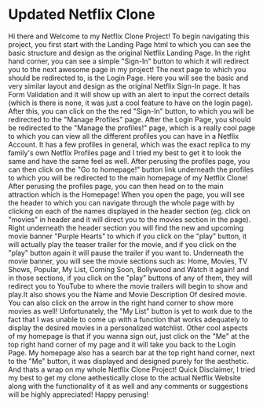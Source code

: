 # Updated Netflix Clone

Hi there and Welcome to my Netflix Clone Project! To begin navigating this project, you first start with the Landing Page html to which you can see the basic structure and design as the original Netflix Landing Page. In the right hand corner, you can see a simple "Sign-In" button to which it will redirect you to the next awesome page in my project!
The next page to which you should be redirected to, is the Login Page. Here you will see the basic and very similar layout and design as the original Netflix Sign-In page. It has Form Validation and it will show up with an alert to input the correct details (which is there is none, it was just a cool feature to have on the login page). After this, you can click on the the red "Sign-In" button, to which you will be redirected to the "Manage Profiles" page.
After the Login Page, you should be redirected to the "Manage the profiles!" page, which is a really cool page to which you can view all the different profiles you can have in a Netflix Account. It has a few profiles in general, which was the exact replica to my family's own Netflix Profiles page and I tried my best to get it to look the same and have the same feel as well. After perusing the profiles page, you can then click on the "Go to homepage!" button link underneath the profiles to which you will be redirected to the main homepage of my Netflix Clone!
After perusing the profiles page, you can then head on to the main attraction which is the Homepage! When you open the page, you will see the header to which you can navigate through the whole page with by clicking on each of the names displayed in the header section (eg. click on "movies" in header and it will direct you to the movies section in the page). 
Right underneath the header section you will find the new and upcoming movie banner "Purple Hearts" to which if you click on the "play" button, it will actually play the teaser trailer for the movie, and if you click on the "play" button again it will pause the trailer if you want to. 
Underneath the movie banner, you will see the movie sections such as: Home, Movies, TV Shows, Popular, My List, Coming Soon, Bollywood and Watch it again! and in those sections, if you click on the "play" buttons of any of them, they will redirect you to YouTube to where the movie trailers will begin to show and play.It also shows you the Name and Movie Description Of desired movie. You can also click on the arrow in the right hand corner to show more movies as well!
Unfortunately, the "My List" button is yet to work due to the fact that I was unable to come up with a function that works adequately to display the desired movies in a personalized watchlist.
Other cool aspects of my homepage is that if you wanna sign out, just click on the "Me" at the top right hand corner of my page and it will take you back to the Login Page. My homepage also has a search bar at the top right hand corner, next to the "Me" button, it was displayed and designed purely for the aesthetic.
And thats a wrap on my whole Netflix Clone Project! Quick Disclaimer, I tried my best to get my clone aethestically close to the actual Netflix Website along with the functionality of it as well and any comments or suggestions will be highly appreciated! Happy perusing!
